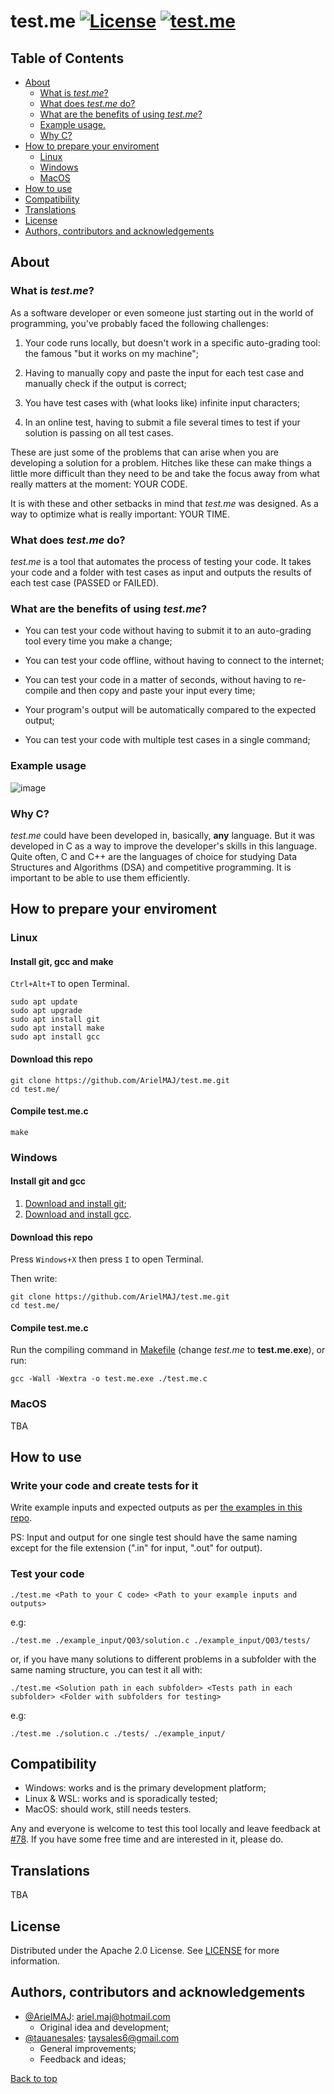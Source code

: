 # test.me [![License](https://img.shields.io/badge/License-Apache_2.0-blue.svg)](https://github.com/ArielMAJ/test.me/blob/develop/LICENSE) [![test.me](https://github.com/ArielMAJ/test.me/actions/workflows/test.me.yml/badge.svg)](https://github.com/ArielMAJ/test.me/actions/workflows/test.me.yml)

## Table of Contents

- [About](#about)
    - [What is *test.me*?](#what-is-testme)
    - [What does *test.me* do?](#what-does-testme-do)
    - [What are the benefits of using *test.me*?](#what-are-the-benefits-of-using-testme)
    - [Example usage.](#example-usage)
    - [Why C?](#why-c)
- [How to prepare your enviroment](#how-to-prepare-your-enviroment)
    - [Linux](#linux)
    - [Windows](#windows)
    - [MacOS](#macos)
- [How to use](#how-to-use)
- [Compatibility](#compatibility)
- [Translations](#translations)
- [License](#license)
- [Authors, contributors and acknowledgements](#authors-contributors-and-acknowledgements)


## About

### What is *test.me*?

As a software developer or even someone just starting out in the world of programming, you've probably faced the following challenges:

1. Your code runs locally, but doesn't work in a specific auto-grading tool: the famous "but it works on my machine";

2. Having to manually copy and paste the input for each test case and manually check if the output is correct;

3. You have test cases with (what looks like) infinite input characters;

4. In an online test, having to submit a file several times to test if your solution is passing on all test cases.

These are just some of the problems that can arise when you are developing a solution for a problem. Hitches like these can make things a little more difficult than they need to be and take the focus away from what really matters at the moment: YOUR CODE.

It is with these and other setbacks in mind that *test.me* was designed. As a way to optimize what is really important: YOUR TIME.

### What does *test.me* do?

*test.me* is a tool that automates the process of testing your code. It takes your code and a folder with test cases as input and outputs the results of each test case (PASSED or FAILED).

### What are the benefits of using *test.me*?

- You can test your code without having to submit it to an auto-grading tool every time you make a change;

- You can test your code offline, without having to connect to the internet;

- You can test your code in a matter of seconds, without having to re-compile and then copy and paste your input every time;

- Your program's output will be automatically compared to the expected output;

- You can test your code with multiple test cases in a single command;

### Example usage

![image](https://user-images.githubusercontent.com/69123486/232141945-609788f4-d869-4b95-8228-62699b14f578.png)

### Why C?

*test.me* could have been developed in, basically, **any** language. But it was developed in C as a way to improve the developer's skills in this language. Quite often, C and C++ are the languages of choice for studying Data Structures and Algorithms (DSA) and competitive programming. It is important to be able to use them efficiently.

## How to prepare your enviroment 

### Linux

#### Install git, gcc and make

`Ctrl+Alt+T` to open Terminal.
```
sudo apt update
sudo apt upgrade
sudo apt install git
sudo apt install make
sudo apt install gcc
```

#### Download this repo

```
git clone https://github.com/ArielMAJ/test.me.git
cd test.me/
```

#### Compile test.me.c

```
make
```

### Windows

#### Install git and gcc

1. [Download and install git](https://git-scm.com/download/win);
2. [Download and install gcc](https://sourceforge.net/projects/mingw/).

#### Download this repo

Press `Windows+X` then press `I` to open Terminal.

Then write:
```
git clone https://github.com/ArielMAJ/test.me.git
cd test.me/
```

#### Compile test.me.c

Run the compiling command in [Makefile](./Makefile) (change *test.me* to **test.me.exe**), or run:
```
gcc -Wall -Wextra -o test.me.exe ./test.me.c
```

### MacOS

TBA

## How to use

### Write your code and create tests for it

Write example inputs and expected outputs as per [the examples in this repo](./example_input/).
 
PS: Input and output for one single test should have the same naming except for the file extension (".in" for input, ".out" for output).

### Test your code

```
./test.me <Path to your C code> <Path to your example inputs and outputs>
```
e.g:
```
./test.me ./example_input/Q03/solution.c ./example_input/Q03/tests/
```

or, if you have many solutions to different problems in a subfolder with the same naming structure, you can test it all with:
```
./test.me <Solution path in each subfolder> <Tests path in each subfolder> <Folder with subfolders for testing>
```
e.g:
```
./test.me ./solution.c ./tests/ ./example_input/
```

## Compatibility

- Windows: works and is the primary development platform;
- Linux & WSL: works and is sporadically tested;
- MacOS: should work, still needs testers.

Any and everyone is welcome to test this tool locally and leave feedback at [#78](https://github.com/ArielMAJ/test.me/discussions/78). If you have some free time and are interested in it, please do.

## Translations

TBA

## License

Distributed under the Apache 2.0 License. See [LICENSE](./LICENSE) for more information.

## Authors, contributors and acknowledgements

- [@ArielMAJ](https://github.com/ArielMAJ): ariel.maj@hotmail.com
    - Original idea and development;
- [@tauanesales](https://github.com/tauanesales): taysales6@gmail.com
    - General improvements;
    - Feedback and ideas;

[Back to top](#table-of-contents)
